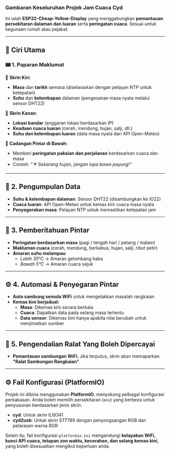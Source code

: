 ### Gambaran Keseluruhan Projek Jam Cuaca Cyd  

Ini ialah **ESP32-Cheap-Yellow-Display** yang menggabungkan **pemantauan persekitaran dalaman dan luaran** serta **peringatan cuaca**. Sesuai untuk kegunaan rumah atau pejabat.  

---  

## 🌟 Ciri Utama  

### 📟 1. Paparan Maklumat  

📌 **Skrin Kiri:**  
- **Masa** dan **tarikh** semasa (diselaraskan dengan pelayan NTP untuk ketepatan)  
- **Suhu** dan **kelembapan** dalaman (pengesanan masa nyata melalui sensor DHT22)  

📌 **Skrin Kanan:**  
- **Lokasi bandar** (anggaran lokasi berdasarkan IP)  
- **Keadaan cuaca luaran** (cerah, mendung, hujan, salji, dll.)  
- **Suhu dan kelembapan luaran** (data masa nyata dari API Open-Meteo)  

📌 **Cadangan Pintar di Bawah:**  
- Memberi **peringatan pakaian dan perjalanan** berdasarkan cuaca dan masa  
- Contoh: *"☔ Sekarang hujan, jangan lupa bawa payung!"*  

---  

## 📡 2. Pengumpulan Data  

- **Suhu & kelembapan dalaman**: Sensor DHT22 (disambungkan ke IO22)  
- **Cuaca luaran**: API Open-Meteo untuk kemas kini cuaca masa nyata  
- **Penyegerakan masa**: Pelayan NTP untuk memastikan ketepatan jam  

---  

## 🔔 3. Pemberitahuan Pintar  

- **Peringatan berdasarkan masa** (pagi / tengah hari / petang / malam)  
- **Makluman cuaca** (cerah, mendung, berkabus, hujan, salji, ribut petir)  
- **Amaran suhu melampau**:  
  - *Lebih 35°C* → Amaran gelombang haba  
  - *Bawah 5°C* → Amaran cuaca sejuk  

---  

## ⚙ 4. Automasi & Penyegaran Pintar  

- **Auto sambung semula WiFi** untuk mengelakkan masalah rangkaian  
- **Kemas kini berjadual:**  
  - **Masa**: Dikemas kini secara berkala  
  - **Cuaca**: Dapatkan data pada selang masa tertentu  
  - **Data sensor**: Dikemas kini hanya apabila nilai berubah untuk menjimatkan sumber  

---  

## 🚨 5. Pengendalian Ralat Yang Boleh Dipercayai  

- **Pemantauan sambungan WiFi**: Jika terputus, skrin akan memaparkan **"Ralat Sambungan Rangkaian"**  

---  

## ⚙ Fail Konfigurasi (PlatformIO)  

Projek ini dibina menggunakan **PlatformIO**, menyokong pelbagai konfigurasi perkakasan. Anda boleh memilih persekitaran (`env`) yang berbeza untuk penyusunan berdasarkan jenis skrin:  

- **cyd**: Untuk skrin ILI9341  
- **cyd2usb**: Untuk skrin ST7789 dengan penyongsangan RGB dan pelarasan warna BGR  

Selain itu, fail konfigurasi `platformio.ini` mengandungi **kelayakan WiFi, kunci API cuaca, tetapan zon waktu, kecerahan, dan selang kemas kini**, yang boleh disesuaikan mengikut keperluan anda.
